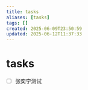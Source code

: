 ```yaml
---
title: tasks
aliases: [tasks]
tags: []
created: 2025-06-09T23:50:59
updated: 2025-06-12T11:37:33
---
```


# tasks
- [ ] 张奕宁测试
